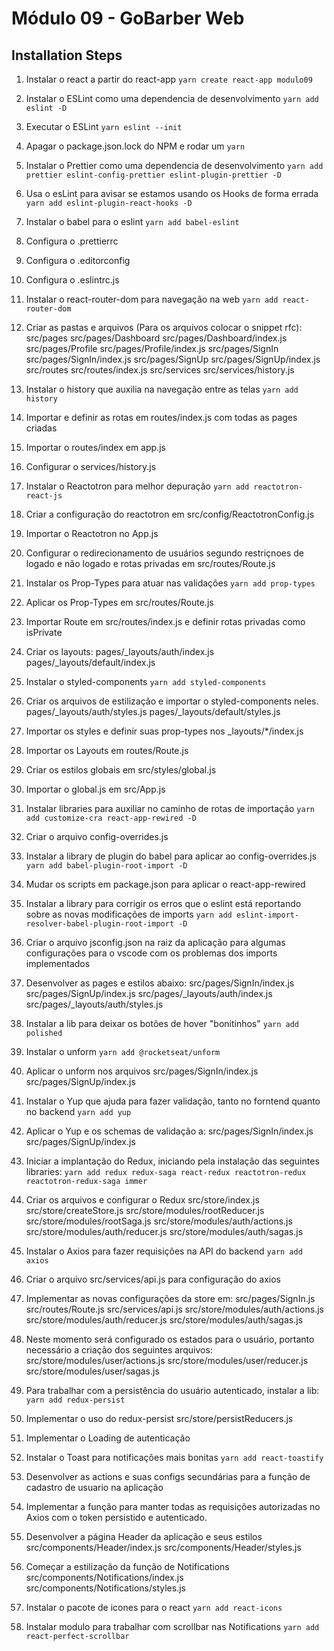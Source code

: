 # Módulo 09 - GoBarber Web

## Installation Steps

1. Instalar o react a partir do react-app
   `yarn create react-app modulo09`

2. Instalar o ESLint como uma dependencia de desenvolvimento
   `yarn add eslint -D`

3. Executar o ESLint
   `yarn eslint --init`

4. Apagar o package.json.lock do NPM e rodar um `yarn`

5. Instalar o Prettier como uma dependencia de desenvolvimento
   `yarn add prettier eslint-config-prettier eslint-plugin-prettier -D`

6. Usa o esLint para avisar se estamos usando os Hooks de forma errada
   `yarn add eslint-plugin-react-hooks -D`

7. Instalar o babel para o eslint
   `yarn add babel-eslint`

8. Configura o .prettierrc

9. Configura o .editorconfig

10. Configura o .eslintrc.js

11. Instalar o react-router-dom para navegação na web
    `yarn add react-router-dom`

12. Criar as pastas e arquivos (Para os arquivos colocar o snippet rfc):
    src/pages
    src/pages/Dashboard
    src/pages/Dashboard/index.js
    src/pages/Profile
    src/pages/Profile/index.js
    src/pages/SignIn
    src/pages/SignIn/index.js
    src/pages/SignUp
    src/pages/SignUp/index.js
    src/routes
    src/routes/index.js
    src/services
    src/services/history.js

13. Instalar o history que auxilia na navegação entre as telas
    `yarn add history`

14. Importar e definir as rotas em routes/index.js com todas as pages criadas

15. Importar o routes/index em app.js

16. Configurar o services/history.js

17. Instalar o Reactotron para melhor depuração
    `yarn add reactotron-react-js`

18. Criar a configuração do reactotron em src/config/ReactotronConfig.js

19. Importar o Reactotron no App.js

20. Configurar o redirecionamento de usuários segundo restriçnoes de logado e
    não logado e rotas privadas em src/routes/Route.js

21. Instalar os Prop-Types para atuar nas validações
    `yarn add prop-types`

22. Aplicar os Prop-Types em src/routes/Route.js

23. Importar Route em src/routes/index.js e definir rotas privadas como isPrivate

24. Criar os layouts:
    pages/\_layouts/auth/index.js
    pages/\_layouts/default/index.js

25. Instalar o styled-components
    `yarn add styled-components`

26. Criar os arquivos de estilização e importar o styled-components neles.
    pages/\_layouts/auth/styles.js
    pages/\_layouts/default/styles.js

27. Importar os styles e definir suas prop-types nos \_layouts/\*/index.js

28. Importar os Layouts em routes/Route.js

29. Criar os estilos globais em src/styles/global.js

30. Importar o global.js em src/App.js

31. Instalar libraries para auxiliar no caminho de rotas de importação
    `yarn add customize-cra react-app-rewired -D`

32. Criar o arquivo config-overrides.js

33. Instalar a library de plugin do babel para aplicar ao config-overrides.js
    `yarn add babel-plugin-root-import -D`

34. Mudar os scripts em package.json para aplicar o react-app-rewired

35. Instalar a library para corrigir os erros que o eslint está reportando sobre
    as novas modificações de imports
    `yarn add eslint-import-resolver-babel-plugin-root-import -D`

36. Criar o arquivo jsconfig.json na raiz da aplicação para algumas configurações
    para o vscode com os problemas dos imports implementados

37. Desenvolver as pages e estilos abaixo:
    src/pages/SignIn/index.js
    src/pages/SignUp/index.js
    src/pages/\_layouts/auth/index.js
    src/pages/\_layouts/auth/styles.js

38. Instalar a lib para deixar os botões de hover "bonitinhos"
    `yarn add polished`

39. Instalar o unform
    `yarn add @rocketseat/unform`

40. Aplicar o unform nos arquivos
    src/pages/SignIn/index.js
    src/pages/SignUp/index.js

41. Instalar o Yup que ajuda para fazer validação, tanto no forntend quanto no backend
    `yarn add yup`

42. Aplicar o Yup e os schemas de validação a:
    src/pages/SignIn/index.js
    src/pages/SignUp/index.js

43. Iniciar a implantação do Redux, iniciando pela instalação das seguintes libraries:
    `yarn add redux redux-saga react-redux reactotron-redux reactotron-redux-saga immer`

44. Criar os arquivos e configurar o Redux
    src/store/index.js
    src/store/createStore.js
    src/store/modules/rootReducer.js
    src/store/modules/rootSaga.js
    src/store/modules/auth/actions.js
    src/store/modules/auth/reducer.js
    src/store/modules/auth/sagas.js

45. Instalar o Axios para fazer requisições na API do backend
    `yarn add axios`

46. Criar o arquivo src/services/api.js para configuração do axios

47. Implementar as novas configurações da store em:
    src/pages/SignIn.js
    src/routes/Route.js
    src/services/api.js
    src/store/modules/auth/actions.js
    src/store/modules/auth/reducer.js
    src/store/modules/auth/sagas.js

48. Neste momento será configurado os estados para o usuário, portanto necessário
    a criação dos seguintes arquivos:
    src/store/modules/user/actions.js
    src/store/modules/user/reducer.js
    src/store/modules/user/sagas.js

49. Para trabalhar com a persistência do usuário autenticado, instalar a lib:
    `yarn add redux-persist`

50. Implementar o uso do redux-persist
    src/store/persistReducers.js

51. Implementar o Loading de autenticação

52. Instalar o Toast para notificações mais bonitas
    `yarn add react-toastify`

53. Desenvolver as actions e suas configs secundárias para a função de cadastro
    de usuario na aplicação

54. Implementar a função para manter todas as requisições autorizadas no Axios
    com o token persistido e autenticado.

55. Desenvolver a página Header da aplicação e seus estilos
    src/components/Header/index.js
    src/components/Header/styles.js

56. Começar a estilização da função de Notifications
    src/components/Notifications/index.js
    src/components/Notifications/styles.js

57. Instalar o pacote de icones para o react
    `yarn add react-icons`

58. Instalar modulo para trabalhar com scrollbar nas Notifications
    `yarn add react-perfect-scrollbar`
